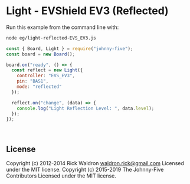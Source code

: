 <!--remove-start-->

# Light - EVShield EV3 (Reflected)

<!--remove-end-->








Run this example from the command line with:
```bash
node eg/light-reflected-EVS_EV3.js
```


```javascript
const { Board, Light } = require("johnny-five");
const board = new Board();

board.on("ready", () => {
  const reflect = new Light({
    controller: "EVS_EV3",
    pin: "BAS1",
    mode: "reflected"
  });

  reflect.on("change", (data) => {
    console.log("Light Reflection Level: ", data.level);
  });
});

```








&nbsp;

<!--remove-start-->

## License
Copyright (c) 2012-2014 Rick Waldron <waldron.rick@gmail.com>
Licensed under the MIT license.
Copyright (c) 2015-2019 The Johnny-Five Contributors
Licensed under the MIT license.

<!--remove-end-->
